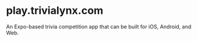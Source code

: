 # play.trivialynx.com

An Expo-based trivia competition app that can be built for iOS, Android, and Web.